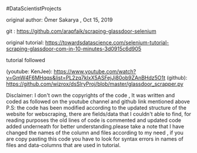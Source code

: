 #DataScientistProjects

original author: Ömer Sakarya , Oct 15, 2019

git : https://github.com/arapfaik/scraping-glassdoor-selenium

original tutorial: https://towardsdatascience.com/selenium-tutorial-scraping-glassdoor-com-in-10-minutes-3d0915c6d905

tutorial followed

(youtube: KenJee): https://www.youtube.com/watch?v=GmW4F6MHqqs&list=PL2zq7klxX5ASFejJj80ob9ZAnBHdz5O1t
(github): https://github.com/wizrox/dsSlryProj/blob/master/glassdoor_scrapper.py

Disclaimer: I don't own the copyrights of the code , It was written and coded as
            followed on the youtube channel and github link mentioned above
            P.S: the code has been modified according to the updated structure of the website for 
                 webscraping, there are fields/data that I couldn't able to find, for reading
                 purposes the old lines of code is commented and updated code added underneath
                 for better understanding.please take a note that I have changed the names of the column and files according to my need
                   , if you are copy pasting this code you have to look for syntax errors in names of files and
                   data-columns that are used in tutorial.
